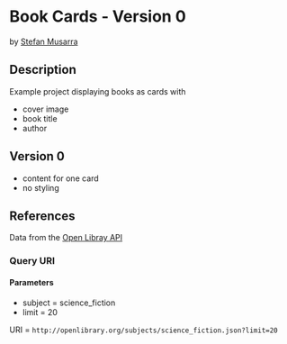 # Book Cards - Version 0

by [Stefan Musarra](https://github.com/stefanzero/book-card-0)

## Description

Example project displaying books as cards with

- cover image
- book title
- author

## Version 0

- content for one card
- no styling

## References

Data from the [Open Libray API](https://openlibrary.org/developers/api)

### Query URI

#### Parameters

- subject = science_fiction
- limit = 20

URI = `http://openlibrary.org/subjects/science_fiction.json?limit=20`
